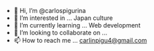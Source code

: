 - 👋 Hi, I’m @carlospigurina
- 👀 I’m interested in ... Japan culture
- 🌱 I’m currently learning ... Web development
- 💞️ I’m looking to collaborate on ...
- 📫 How to reach me ... carlinpigu4@gmail.com

<!---
carlospigurina/carlospigurina is a ✨ special ✨ repository because its `README.md` (this file) appears on your GitHub profile.
You can click the Preview link to take a look at your changes.
--->
